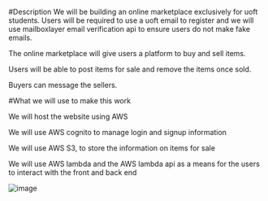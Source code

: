 
#Description
We will be building an online marketplace exclusively for uoft students. Users will be required to use a uoft email to register and we will use mailboxlayer email verification api to ensure users do not make fake emails.

The online marketplace will give users a platform to buy and sell items.

Users will be able to post items for sale and remove the items once sold.

Buyers can message the sellers.

#What we will use to make this work

We will host the website using AWS

We will use AWS cognito to manage login and signup information

We will use AWS S3, to store the information on items for sale

We will use AWS lambda and the AWS lambda api as a means for the users to interact with the front and back end

![image](https://github.com/Isaac-A-UofT/grade-api/assets/69468066/6dcffc20-63eb-466b-9f96-1a33eeb6bd66)

